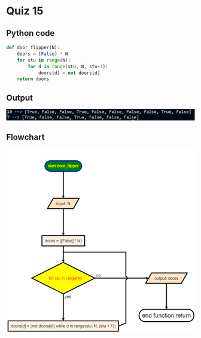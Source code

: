 # Quiz 15

## Python code
```python
def door_flipper(N):
    doors = [False] * N
    for stu in range(N):
        for d in range(stu, N, stu+1):
            doors[d] = not doors[d]
    return doors
```

## Output
![](/assets/Q_15.png)

## Flowchart
![](/flowCharts/q15.png)

